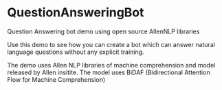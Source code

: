 # QuestionAnsweringBot
Question Answering bot demo using open source AllenNLP libraries  

Use this demo to see how you can create a bot which can answer natural language questions without any explicit training.    

The demo uses Allen NLP libraries of machine comprehension and model released by Allen insitite. The model uses BiDAF  (Bidirectional Attention Flow for Machine Comprehension)
